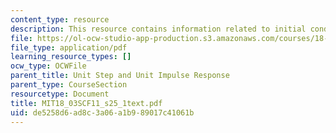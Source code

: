 ```yaml
---
content_type: resource
description: This resource contains information related to initial conditions.
file: https://ol-ocw-studio-app-production.s3.amazonaws.com/courses/18-03sc-differential-equations-fall-2011/de5258d6ad8c3a06a1b989017c41061b_MIT18_03SCF11_s25_1text.pdf
file_type: application/pdf
learning_resource_types: []
ocw_type: OCWFile
parent_title: Unit Step and Unit Impulse Response
parent_type: CourseSection
resourcetype: Document
title: MIT18_03SCF11_s25_1text.pdf
uid: de5258d6-ad8c-3a06-a1b9-89017c41061b
---
```

